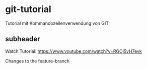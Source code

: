 # git-tutorial
Tutorial mit Kommandozeilenverwendung von GIT

## subheader

Watch Tutorial: 
https://www.youtube.com/watch?v=RGOj5yH7evk

Changes to the feature-branch